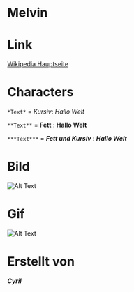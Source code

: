 # Melvin

# Link

[Wikipedia Hauptseite](https://de.wikipedia.org/wiki/Wikipedia:Hauptseite)


# Characters
`*Text*` =
*Kursiv*:
*Hallo Welt*


`**Text**` =
**Fett** :
**Hallo Welt**

`***Text***` =
***Fett und Kursiv*** :
***Hallo Welt***


# Bild
![Alt Text](https://user-images.githubusercontent.com/110893288/183603239-1c063f90-0301-4d8b-9ee7-d09e4c973c22.png)

# Gif
![Alt Text](https://media0.giphy.com/media/g7GKcSzwQfugw/200.gif)

# Erstellt von
***Cyril***
